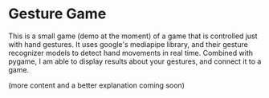 # Gesture Game
This is a small game (demo at the moment) of a game that is controlled just with hand gestures. It uses google's mediapipe library, and their gesture recognizer models to detect hand movements in real time. Combined with pygame, I am able to display results about your gestures, and connect it to a game.

(more content and a better explanation coming soon)
